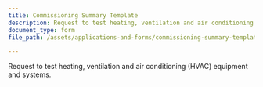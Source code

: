 ```yaml
---
title: Commissioning Summary Template
description: Request to test heating, ventilation and air conditioning (HVAC) equipment and systems.
document_type: form
file_path: /assets/applications-and-forms/commissioning-summary-template.pdf

---
```

Request to test heating, ventilation and air conditioning (HVAC) equipment and systems.
